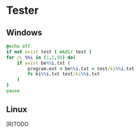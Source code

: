 # Tester
## Windows
```bat
@echo off
if not exist test ( mkdir test )
for /L %%i in (1,1,99) do(
	if exist be%%i.txt (
		program.ext < be%%i.txt > test/ki%%i.txt
		fc ki%%i.txt test/ki%%i.txt
	)
)
pause
```
## Linux
[R]TODO